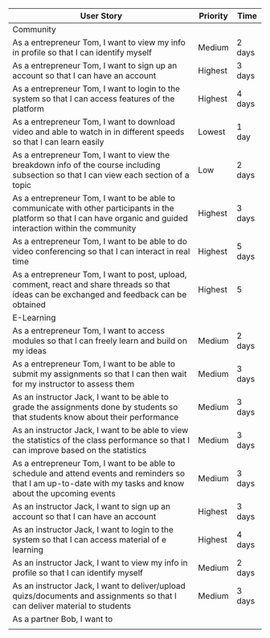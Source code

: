 <!-- P1 means most priority, P5 means least priority.
-->
| User Story |Priority| Time |
| ---------- | -------- |-------- |
| Community |
| As a entrepreneur Tom, I want to view my info in profile so that I can identify myself | Medium| 2 days |
| As a entrepreneur Tom, I want to sign up an account so that I can have an account| Highest | 3 days |
| As a entrepreneur Tom, I want to login to the system so that I can access features of the platform| Highest | 4 days |
| As a entrepreneur Tom, I want to download video and able to watch in in different speeds so that I can learn easily| Lowest | 1 day|
| As a entrepreneur Tom, I want to view the breakdown info of the course including subsection so that I can view each section of a topic| Low | 2 days |
| As a entrepreneur Tom, I want to be able to communicate with other participants in the platform so that I can have organic and guided interaction within the community | Highest | 3 days| 
| As a entrepreneur Tom, I want to be able to do video conferencing so that I can interact in real time | Highest | 5 days |
| As a entrepreneur Tom, I want to post, upload, comment, react and share threads so that ideas can be exchanged and feedback can be obtained | Highest | 5 |
| E-Learning |
| As a entrepreneur Tom, I want to access modules so that I can freely learn and build on my ideas | Medium | 2 days |
| As a entrepreneur Tom, I want to be able to submit my assignments so that I can then wait for my instructor to assess them | Medium | 3 days |
| As an instructor Jack, I want to be able to grade the assignments done by students so that students know about their performance | Medium | 3 days |
| As an instructor Jack, I want to be able to view the statistics of the class performance so that I can improve based on the statistics | Medium | 3 days |
| As a entrepreneur Tom, I want to be able to schedule and attend events and reminders so that I am up-to-date with my tasks and know about the upcoming events | Medium | 3 days
| As an instructor Jack, I want to sign up an account so that I can have an account| Highest | 3 days |
| As an instructor Jack, I want to login to the system so that I can access material of e learning| Highest | 4 days |
| As an instructor Jack, I want to view my info in profile so that I can identify myself | Medium| 2 days |
| As an instructor Jack, I want to deliver/upload quizs/documents and assignments so that I can deliver material to students| Medium | 3 days|
| As a partner Bob, I want to 
||


